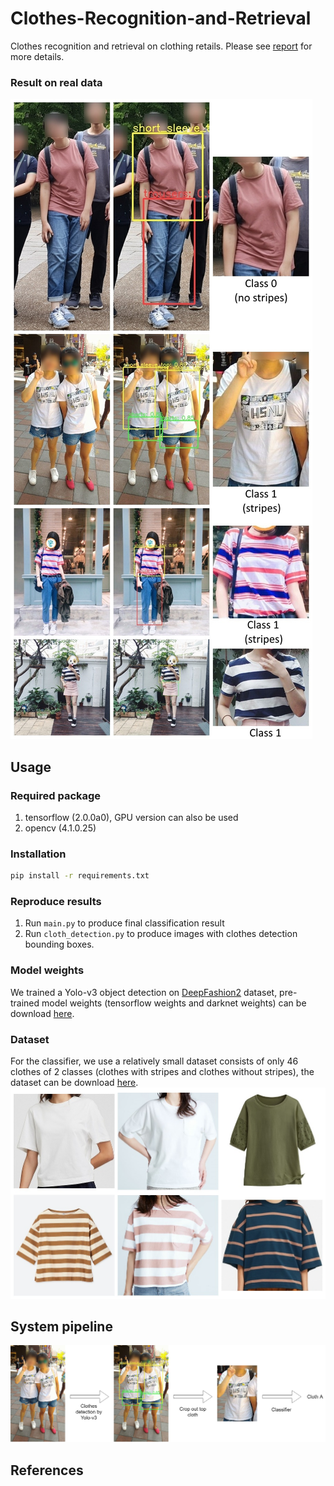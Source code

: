 # Clothes-Recognition-and-Retrieval
Clothes recognition and retrieval on clothing retails. Please see [report](.Final_report.pdf) for more details.

### Result on real data
![](./images/results.jpg)

## Usage
### Required package
1. tensorflow (2.0.0a0), GPU version can also be used
2. opencv (4.1.0.25)

### Installation
```bash
pip install -r requirements.txt
```

### Reproduce results
1. Run `main.py` to produce final classification result
2. Run `cloth_detection.py` to produce images with clothes detection bounding boxes.

### Model weights
We trained a Yolo-v3 object detection on [DeepFashion2](https://github.com/switchablenorms/DeepFashion2) dataset, pre-trained model weights (tensorflow weights and darknet weights) can be download [here](https://drive.google.com/file/d/1DPydA0FpLYEHaFYDa8_oZAot_Ou5JefK/).

### Dataset
For the classifier, we use a relatively small dataset consists of only 46 clothes of 2 classes (clothes with stripes and clothes without stripes), the dataset can be download [here](https://drive.google.com/file/d/1oCMPB1MSsB3yJdOLm2iEZFGyYSKXQmIw/). 
![](./images/clothes_class.jpg)

## System pipeline
![](./images/system_pipeline.png)

## References